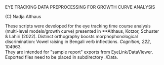 EYE TRACKING DATA PREPROCESSING FOR GROWTH CURVE ANALYSIS 

(C) Nadja Althaus

These scripts were developed for the eye tracking time course analysis (multi-level models/growth curve)
presented in **Althaus, Kotzor, Schuster & Lahiri (2022). Distinct orthography boosts morphophonological discrimination: 
Vowel raising in Bengali verb inflections. *Cognition, 222*, 104963.  
They are intended for "sample report" exports from EyeLink/DataViewer.  Exported files need to be placed in subdirectory ./Data.
